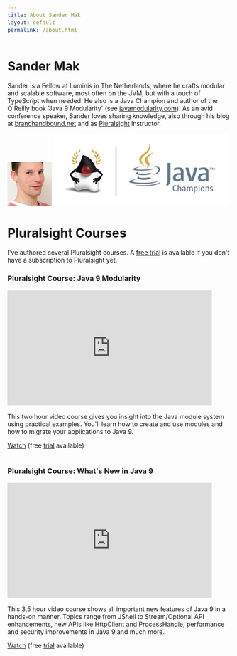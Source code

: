 ```yaml
---
title: About Sander Mak
layout: default
permalink: /about.html
---
```

# Sander Mak
Sander is a Fellow at Luminis in The Netherlands, where he crafts modular and scalable software, most often on the JVM, but with a touch of TypeScript when needed. He also is a Java Champion and author of the O'Reilly book 'Java 9 Modularity' (see [javamodularity.com](https://javamodularity)). As an avid conference speaker, Sander loves sharing knowledge, also through his blog at [branchandbound.net](http://branchandbound.net) and as [Pluralsight](http://bit.ly/sander-ps) instructor.

![Sander Mak](/pics/sander_mak_sq_small.jpg)
![Sander Mak](/pics/java_champions.jpg)



# Pluralsight Courses

I've authored several Pluralsight courses. A [free trial](http://bit.ly/pluralsightlearn) is available if you don't have a subscription to Pluralsight yet.

<div class="col-md-5">
  <h3>Pluralsight Course: Java 9 Modularity</h3>
  <iframe width="461" height="258" src="https://www.youtube.com/embed/1dnE8GRt68I" frameborder="0" allowfullscreen></iframe>
  <p>This two hour video course gives you insight into the Java module system using practical examples. You'll learn how to create and use modules and how to migrate your applications to Java 9.</p>
  <a class="btn btn-big btn-primary" href="http://bit.ly/j9modcourse">Watch</a> (free <a href="http://bit.ly/pluralsightlearn" target="_blank">trial</a> available)
  <br>
  <br>
  <h3>Pluralsight Course: What's New in Java 9</h3>
  <iframe width="461" height="258" src="https://www.youtube.com/embed/tgXxif62N8A" frameborder="0" allowfullscreen></iframe>
  <p>This 3,5 hour video course shows all important new features of Java 9 in a hands-on manner. Topics range from JShell to Stream/Optional API enhancements, new APIs like HttpClient and ProcessHandle, performance and security improvements in Java 9 and much more.</p>
  <a class="btn btn-big btn-primary" href="http://bit.ly/java9-ps">Watch</a> (free <a href="http://bit.ly/pluralsightlearn" target="_blank">trial</a> available)
</div>
